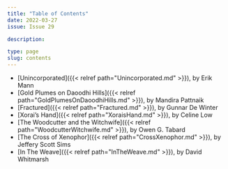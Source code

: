 ```yaml
---
title: "Table of Contents"
date: 2022-03-27
issue: Issue 29

description: 

type: page
slug: contents
---
```


- [Unincorporated]({{< relref path="Unincorporated.md" >}}), by Erik Mann
- [Gold Plumes on Daoodhi Hills]({{< relref path="GoldPlumesOnDaoodhiHills.md" >}}), by Mandira Pattnaik
- [Fractured]({{< relref path="Fractured.md" >}}), by Gunnar De Winter
- [Xorai’s Hand]({{< relref path="XoraisHand.md" >}}), by Celine Low
- [The Woodcutter and the Witchwife]({{< relref path="WoodcutterWitchwife.md" >}}), by Owen G. Tabard
- [The Cross of Xenophor]({{< relref path="CrossXenophor.md" >}}), by Jeffery Scott Sims
- [In The Weave]({{< relref path="InTheWeave.md" >}}), by David Whitmarsh

